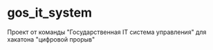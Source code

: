 # gos_it_system
Проект от команды "Государственная IT система управления" для хакатона "цифровой прорыв"
